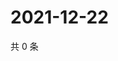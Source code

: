 # 2021-12-22

共 0 条

<!-- BEGIN WEIBO -->
<!-- 最后更新时间 Wed Dec 22 2021 09:58:56 GMT+0800 (China Standard Time) -->

<!-- END WEIBO -->
